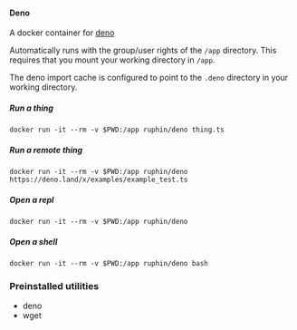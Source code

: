 #### Deno

A docker container for [deno](https://github.com/denoland/deno)

Automatically runs with the group/user rights of the `/app` directory.
This requires that you mount your working directory in `/app`.

The deno import cache is configured to point to the `.deno` directory in your working directory.


##### Run a thing

`docker run -it --rm -v $PWD:/app ruphin/deno thing.ts`

##### Run a remote thing

`docker run -it --rm -v $PWD:/app ruphin/deno https://deno.land/x/examples/example_test.ts`

##### Open a repl

`docker run -it --rm -v $PWD:/app ruphin/deno`

##### Open a shell

`docker run -it --rm -v $PWD:/app ruphin/deno bash`

### Preinstalled utilities

* deno
* wget
